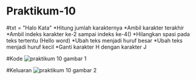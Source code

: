 # Praktikum-10

#txt = "Halo Kata"
*Hitung jumlah karakternya
*Ambil karakter terakhir
*Ambil indeks karakter ke-2 sampai indeks ke-4()
*Hilangkan spasi pada teks tertentu (Hello word)
*Ubah teks menjadi huruf besar
*Ubah teks menjadi huruf kecil
*Ganti karakter H dengan karakter J

#Kode
![praktikum 10 gambar 1](https://user-images.githubusercontent.com/116246238/213125080-16d9761b-f4f2-4efd-802f-17ebbda1eb7d.png)

#Keluaran
![praktikum 10 gambar 2](https://user-images.githubusercontent.com/116246238/213125239-b6597ae4-1d22-4ea3-8b82-04033640b7df.png)
